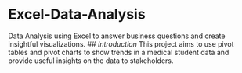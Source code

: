 # Excel-Data-Analysis
Data Analysis using Excel to answer business questions and create insightful visualizations.
*## Introduction*
This project aims to use pivot tables and pivot charts to show trends in a medical student data and provide useful insights on the data to stakeholders.
